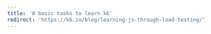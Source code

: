 ```yaml
---
title: '8 basic tasks to learn k6'
redirect: 'https://k6.io/blog/learning-js-through-load-testing/'
---
```

